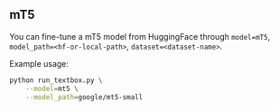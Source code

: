 ## mT5

You can fine-tune a mT5 model from HuggingFace through ``model=mT5``, ``model_path=<hf-or-local-path>``, ``dataset=<dataset-name>``.

Example usage:

```bash
python run_textbox.py \
    --model=mt5 \
    --model_path=google/mt5-small 
```
